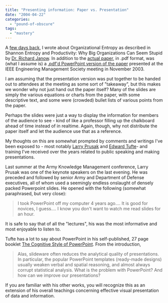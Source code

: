 ```yaml
---
title: "Presenting information: Paper vs. Presentation"
date: "2004-04-22"
categories: 
  - "pound-of-obscure"
tags: 
  - "mastery"
---
```


A [few days back](http://nsl.blogspot.com/2004_04_01_nsl_archive.html#108205474521230199), I wrote about Organizational Entropy as described in Shannon Entropy and Productivity: Why Big Organizations Can Seem Stupid by [Dr. Richard Janow](http://physics.njit.edu/~janow/JanowCurVitae.html). In addition to the [actual paper](http://physics.njit.edu/~janow/Paper20040228njit.pdf), in .pdf format, was (what I assume is) a [.pdf'd PowerPoint version of the paper](http://physics.njit.edu/~janow/Talk20031102OrgEntropyNJIT.PDF) presented at the IEEE Engineering Management Society meeting in November 2003. 
  
I am assuming that the presentation version was put together to be handed out to attendees at the meeting as some sort of "takeaway", but this makes we wonder why not just hand out the paper itself? Many of the slides are simply the various equations or charts from the paper, with some descriptive text, and some were (crowded) bullet lists of various points from the paper.  
  
Perhaps the slides were just a way to display the information for members of the audience to see - kind of like a professor filling up the chalkboard ahead of time instead of in realtime. Again, though, why not distribute the paper itself and let the audience use that as a reference.  
  
My thoughts on this are somewhat prompted by comments and writings I've been exposed to - most notably [Larry Prusak](http://www3.babson.edu/SEE/faculty/Larry-Prusak.cfm) and [Edward Tufte](http://www.edwardtufte.com)\- and training I've received over the years related to public speaking and making presentations.  
  
Last summer at the Army Knowledge Management conference, Larry Prusak was one of the keynote speakers on the last evening. He was preceded and followed by senior Army and Department of Defense executives, all of whom used a seemingly endless onslaught of densely packed Powerpoint slides. He opened with the following (somewhat paraphrased, but very close):

> I took PowerPoint off my computer 4 years ago.... It is good for novices, I guess.... I know you don't want to watch me read slides for an hour.

It is safe to say that of all the "lectures", his was the most informative and most enjoyable to listen to.  
  
Tufte has a lot to say about PowerPoint in his self-published, 27 page booklet [The Cognitive Style of PowerPoint](http://www.edwardtufte.com/tufte/powerpoint). From the introduction,

> Alas, slideware often reduces the analytical quality of presentations. In particular, the popular PowerPoint templates (ready-made designs) usually weaken verbal and spatial reasoning, and almost always corrupt statistical analysis. What is the problem with PowerPoint? And how can we improve our presentations?

If you are familiar with his other works, you will recognize this as an extension of his overall teachings concerning effective visual presentation of data and information.
